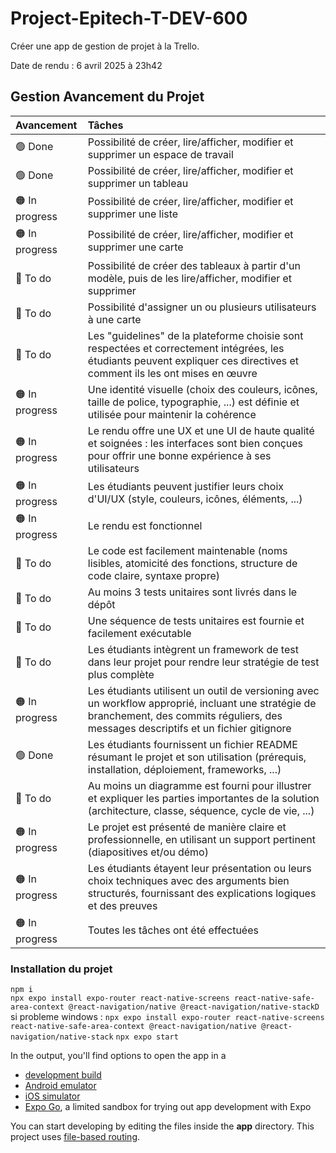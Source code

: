 # Project-Epitech-T-DEV-600
Créer une app de gestion de projet à la Trello.  
  
Date de rendu : 6 avril 2025 à 23h42  
  
## Gestion Avancement du Projet
| Avancement | Tâches |
| :--------- |:------ |
| 🟢 Done | Possibilité de créer, lire/afficher, modifier et supprimer un espace de travail |
| 🟢 Done | Possibilité de créer, lire/afficher, modifier et supprimer un tableau |
| 🟠 In progress | Possibilité de créer, lire/afficher, modifier et supprimer une liste |
| 🟠 In progress | Possibilité de créer, lire/afficher, modifier et supprimer une carte |
| 🔴 To do | Possibilité de créer des tableaux à partir d'un modèle, puis de les lire/afficher, modifier et supprimer |
| 🔴 To do | Possibilité d'assigner un ou plusieurs utilisateurs à une carte |
| 🔴 To do | Les "guidelines" de la plateforme choisie sont respectées et correctement intégrées, les étudiants peuvent expliquer ces directives et comment ils les ont mises en œuvre |
| 🟠 In progress | Une identité visuelle (choix des couleurs, icônes, taille de police, typographie, ...) est définie et utilisée pour maintenir la cohérence |
| 🟠 In progress | Le rendu offre une UX et une UI de haute qualité et soignées : les interfaces sont bien conçues pour offrir une bonne expérience à ses utilisateurs |
| 🟠 In progress | Les étudiants peuvent justifier leurs choix d'UI/UX (style, couleurs, icônes, éléments, ...) |
| 🟠 In progress | Le rendu est fonctionnel |
| 🔴 To do | Le code est facilement maintenable (noms lisibles, atomicité des fonctions, structure de code claire, syntaxe propre) |
| 🔴 To do | Au moins 3 tests unitaires sont livrés dans le dépôt |
| 🔴 To do | Une séquence de tests unitaires est fournie et facilement exécutable |
| 🔴 To do | Les étudiants intègrent un framework de test dans leur projet pour rendre leur stratégie de test plus complète |
| 🟠 In progress | Les étudiants utilisent un outil de versioning avec un workflow approprié, incluant une stratégie de branchement, des commits réguliers, des messages descriptifs et un fichier gitignore |
| 🟢 Done | Les étudiants fournissent un fichier README résumant le projet et son utilisation (prérequis, installation, déploiement, frameworks, ...) |
| 🔴 To do | Au moins un diagramme est fourni pour illustrer et expliquer les parties importantes de la solution (architecture, classe, séquence, cycle de vie, ...) |
| 🟠 In progress | Le projet est présenté de manière claire et professionnelle, en utilisant un support pertinent (diapositives et/ou démo) |
| 🟠 In progress | Les étudiants étayent leur présentation ou leurs choix techniques avec des arguments bien structurés, fournissant des explications logiques et des preuves |
| 🟠 In progress | Toutes les tâches ont été effectuées |


### Installation du projet
```npm i```  
```npx expo install expo-router react-native-screens react-native-safe-area-context @react-navigation/native @react-navigation/native-stackD``` 
si probleme windows : ```npx expo install expo-router react-native-screens react-native-safe-area-context @react-navigation/native @react-navigation/native-stack``` 
```npx expo start```  


In the output, you'll find options to open the app in a

- [development build](https://docs.expo.dev/develop/development-builds/introduction/)
- [Android emulator](https://docs.expo.dev/workflow/android-studio-emulator/)
- [iOS simulator](https://docs.expo.dev/workflow/ios-simulator/)
- [Expo Go](https://expo.dev/go), a limited sandbox for trying out app development with Expo

You can start developing by editing the files inside the **app** directory. This project uses [file-based routing](https://docs.expo.dev/router/introduction).